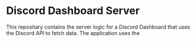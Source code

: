 # Discord Dashboard Server

This repositary contains the server logic for a Discord Dashboard that uses the Discord API to fetch data. The application uses the  



